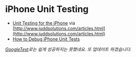 # iPhone Unit Testing

 * [Unit Testing for the iPhone](http://www.juddsolutions.com/downloads/UnitTestingForTheiPhone.pdf) via [http://www.juddsolutions.com/articles.html](http://www.juddsolutions.com/articles.html)
 * [How to Debug iPhone Unit Tests](http://www.grokkingcocoa.com/how_to_debug_iphone_unit_te.html)

_[GoogleTest](http://code.google.com/p/googletest)로는 쉽게 성공하지는 못했네요. 또 업데이트 하겠습니다._
